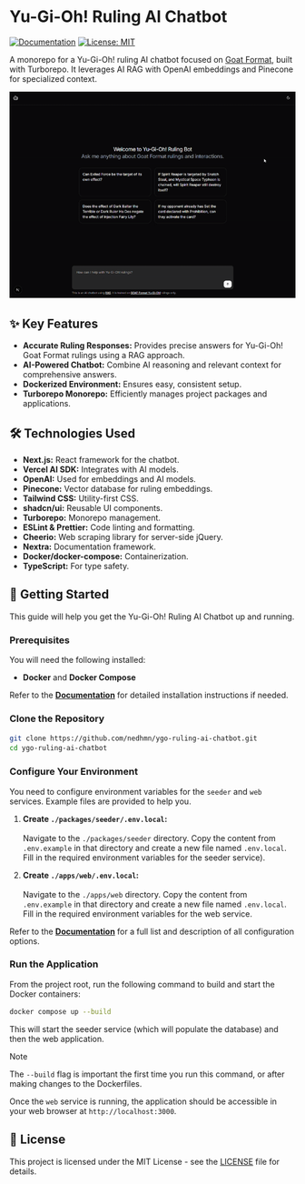# Yu-Gi-Oh! Ruling AI Chatbot

[![Documentation](https://img.shields.io/badge/Documentation-Link-blue)](https://nedhmn.github.io/ygo-ruling-ai-chatbot/)
[![License: MIT](https://img.shields.io/badge/License-MIT-yellow.svg)](./LICENSE)

A monorepo for a Yu-Gi-Oh! ruling AI chatbot focused on [Goat Format](https://www.goatformat.com/whatisgoat.html), built with Turborepo. It leverages AI RAG with OpenAI embeddings and Pinecone for specialized context.

<div align="center" style="margin-bottom: 20px">
    <img src="./assets/preview.gif" alt="ygo-ruling-ai-chatbot-preview">
</div>

## ✨ Key Features

- **Accurate Ruling Responses:** Provides precise answers for Yu-Gi-Oh! Goat Format rulings using a RAG approach.
- **AI-Powered Chatbot:** Combine AI reasoning and relevant context for comprehensive answers.
- **Dockerized Environment:** Ensures easy, consistent setup.
- **Turborepo Monorepo:** Efficiently manages project packages and applications.

## 🛠️ Technologies Used

- **Next.js:** React framework for the chatbot.
- **Vercel AI SDK:** Integrates with AI models.
- **OpenAI:** Used for embeddings and AI models.
- **Pinecone:** Vector database for ruling embeddings.
- **Tailwind CSS:** Utility-first CSS.
- **shadcn/ui:** Reusable UI components.
- **Turborepo:** Monorepo management.
- **ESLint & Prettier:** Code linting and formatting.
- **Cheerio:** Web scraping library for server-side jQuery.
- **Nextra:** Documentation framework.
- **Docker/docker-compose:** Containerization.
- **TypeScript:** For type safety.

## 🚀 Getting Started

This guide will help you get the Yu-Gi-Oh! Ruling AI Chatbot up and running.

### Prerequisites

You will need the following installed:

- **Docker** and **Docker Compose**

Refer to the **[Documentation](https://nedhmn.github.io/ygo-ruling-ai-chatbot/getting-started/installation)** for detailed installation instructions if needed.

### Clone the Repository

```bash
git clone https://github.com/nedhmn/ygo-ruling-ai-chatbot.git
cd ygo-ruling-ai-chatbot
```

### Configure Your Environment

You need to configure environment variables for the `seeder` and `web` services. Example files are provided to help you.

1.  **Create `./packages/seeder/.env.local`:** <br><br>
    Navigate to the `./packages/seeder` directory. Copy the content from `.env.example` in that directory and create a new file named `.env.local`. Fill in the required environment variables for the seeder service).

2.  **Create `./apps/web/.env.local`:**<br><br>
    Navigate to the `./apps/web` directory. Copy the content from `.env.example` in that directory and create a new file named `.env.local`. Fill in the required environment variables for the web service.

Refer to the **[Documentation](https://nedhmn.github.io/ygo-ruling-ai-chatbot/getting-started/configuration)** for a full list and description of all configuration options.

### Run the Application

From the project root, run the following command to build and start the Docker containers:

```bash
docker compose up --build
```

This will start the seeder service (which will populate the database) and then the web application.

> [!NOTE]
>
> The `--build` flag is important the first time you run this command, or after making changes to the Dockerfiles.

Once the `web` service is running, the application should be accessible in your web browser at `http://localhost:3000`.

## 📄 License

This project is licensed under the MIT License - see the [LICENSE](./LICENSE) file for details.

